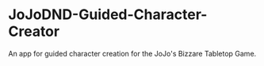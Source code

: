 # JoJoDND-Guided-Character-Creator
An app for guided character creation for the JoJo's Bizzare Tabletop Game.
